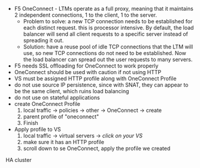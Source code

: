 - F5 OneConnect - LTMs operate as a full proxy, meaning that it maintains 2 independent connections, 1 to the client, 1 to the server. 
	- Problem to solve: a new TCP connection needs to be established for each distinct request. this is processor intensive. By default, the load balancer will send all client requests to a specific server instead of spreading it out.
	- Solution: have a reuse pool of idle TCP connections that the LTM will use, so new TCP connections do not need to be established. Now the load balancer can spread out the user requests to many servers.
- F5 needs SSL offloading for OneConnect to work properly
- OneConnect should be used with caution if not using HTTP
- VS must be assigned HTTP profile along with OneConnect Profile
- do not use source IP persistence, since with SNAT, they can appear to be the same client, which ruins load balancing
- do not use on stateful applications
- create OneConnect Profile
	1. local traffic -> policies -> other -> OneConnect -> create
	2. parent profile of "oneconnect"
	3. Finish
- Apply profile to VS
	1. local traffic -> virtual servers -> *click on your VS*
	2. make sure it has an HTTP profile
	3. scroll down to se OneConnect, apply the profile we created



HA cluster




